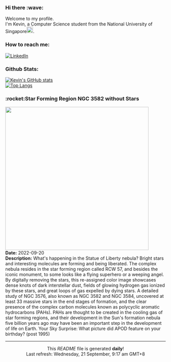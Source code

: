 <h3>Hi there :wave:</h3>

Welcome to my profile.   
I'm Kevin, a Computer Science student from the National University of Singapore<img src="https://img.icons8.com/color/96/000000/singapore-circular.png" width="20px"/>.</p>

<h3>How to reach me: </h3>
<a href="https://www.linkedin.com/in/kevin-foong/"><img alt="LinkedIn" src="https://img.shields.io/badge/linkedin-%230077B5.svg?&style=for-the-badge&logo=linkedin&logoColor=white" /></a> 

<h3>Github Stats: </h3> 

[![Kevin's GitHub stats](https://github-readme-stats.vercel.app/api?username=kevin9foong&theme=tokyonight)](https://github.com/anuraghazra/github-readme-stats) <br/>
[![Top Langs](https://github-readme-stats.vercel.app/api/top-langs/?username=kevin9foong&layout=compact&theme=tokyonight)](https://github.com/anuraghazra/github-readme-stats)

<h3>:rocket:Star Forming Region NGC 3582 without Stars</h3> 
<img width="450" src="https:&#x2F;&#x2F;apod.nasa.gov&#x2F;apod&#x2F;image&#x2F;2209&#x2F;NGC3576_Willocks_3300_Starless.jpg" /><br/>
<b>Date:</b> 2022-09-20<br/>
<b>Description:</b> What&#39;s happening in the Statue of Liberty nebula?  Bright stars and interesting molecules are forming and being liberated. The complex nebula resides in the star forming region called RCW 57, and besides the iconic monument, to some looks like a flying superhero or a weeping angel.  By digitally removing the stars, this re-assigned color image showcases dense knots of dark interstellar dust, fields of glowing hydrogen gas ionized by these stars, and great loops of gas expelled by dying stars. A detailed study of NGC 3576, also known as NGC 3582 and NGC 3584, uncovered at least 33 massive stars in the end stages of formation, and the clear presence of the complex carbon molecules known as polycyclic aromatic hydrocarbons (PAHs). PAHs are thought to be created in the cooling gas of star forming regions, and their development in the Sun&#39;s formation nebula five billion years ago may have been an important step in the development of life on Earth.   Your Sky Surprise: What picture did APOD feature on your birthday? (post 1995)<br/>

------------
<p align="center">This <i>README</i> file is generated <b>daily</b>!</br>
Last refresh: Wednesday, 21 September, 9:17 am GMT+8<br />